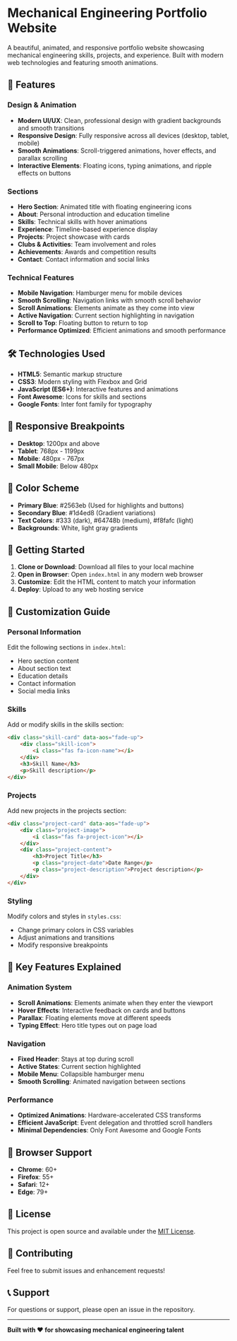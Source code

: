 # Mechanical Engineering Portfolio Website

A beautiful, animated, and responsive portfolio website showcasing mechanical engineering skills, projects, and experience. Built with modern web technologies and featuring smooth animations.

## 🚀 Features

### Design & Animation
- **Modern UI/UX**: Clean, professional design with gradient backgrounds and smooth transitions
- **Responsive Design**: Fully responsive across all devices (desktop, tablet, mobile)
- **Smooth Animations**: Scroll-triggered animations, hover effects, and parallax scrolling
- **Interactive Elements**: Floating icons, typing animations, and ripple effects on buttons

### Sections
- **Hero Section**: Animated title with floating engineering icons
- **About**: Personal introduction and education timeline
- **Skills**: Technical skills with hover animations
- **Experience**: Timeline-based experience display
- **Projects**: Project showcase with cards
- **Clubs & Activities**: Team involvement and roles
- **Achievements**: Awards and competition results
- **Contact**: Contact information and social links

### Technical Features
- **Mobile Navigation**: Hamburger menu for mobile devices
- **Smooth Scrolling**: Navigation links with smooth scroll behavior
- **Scroll Animations**: Elements animate as they come into view
- **Active Navigation**: Current section highlighting in navigation
- **Scroll to Top**: Floating button to return to top
- **Performance Optimized**: Efficient animations and smooth performance

## 🛠️ Technologies Used

- **HTML5**: Semantic markup structure
- **CSS3**: Modern styling with Flexbox and Grid
- **JavaScript (ES6+)**: Interactive features and animations
- **Font Awesome**: Icons for skills and sections
- **Google Fonts**: Inter font family for typography

## 📱 Responsive Breakpoints

- **Desktop**: 1200px and above
- **Tablet**: 768px - 1199px
- **Mobile**: 480px - 767px
- **Small Mobile**: Below 480px

## 🎨 Color Scheme

- **Primary Blue**: #2563eb (Used for highlights and buttons)
- **Secondary Blue**: #1d4ed8 (Gradient variations)
- **Text Colors**: #333 (dark), #64748b (medium), #f8fafc (light)
- **Backgrounds**: White, light gray gradients

## 🚀 Getting Started

1. **Clone or Download**: Download all files to your local machine
2. **Open in Browser**: Open `index.html` in any modern web browser
3. **Customize**: Edit the HTML content to match your information
4. **Deploy**: Upload to any web hosting service

## 📝 Customization Guide

### Personal Information
Edit the following sections in `index.html`:
- Hero section content
- About section text
- Education details
- Contact information
- Social media links

### Skills
Add or modify skills in the skills section:
```html
<div class="skill-card" data-aos="fade-up">
    <div class="skill-icon">
        <i class="fas fa-icon-name"></i>
    </div>
    <h3>Skill Name</h3>
    <p>Skill description</p>
</div>
```

### Projects
Add new projects in the projects section:
```html
<div class="project-card" data-aos="fade-up">
    <div class="project-image">
        <i class="fas fa-project-icon"></i>
    </div>
    <div class="project-content">
        <h3>Project Title</h3>
        <p class="project-date">Date Range</p>
        <p class="project-description">Project description</p>
    </div>
</div>
```

### Styling
Modify colors and styles in `styles.css`:
- Change primary colors in CSS variables
- Adjust animations and transitions
- Modify responsive breakpoints

## 🎯 Key Features Explained

### Animation System
- **Scroll Animations**: Elements animate when they enter the viewport
- **Hover Effects**: Interactive feedback on cards and buttons
- **Parallax**: Floating elements move at different speeds
- **Typing Effect**: Hero title types out on page load

### Navigation
- **Fixed Header**: Stays at top during scroll
- **Active States**: Current section highlighted
- **Mobile Menu**: Collapsible hamburger menu
- **Smooth Scrolling**: Animated navigation between sections

### Performance
- **Optimized Animations**: Hardware-accelerated CSS transforms
- **Efficient JavaScript**: Event delegation and throttled scroll handlers
- **Minimal Dependencies**: Only Font Awesome and Google Fonts

## 🌟 Browser Support

- **Chrome**: 60+
- **Firefox**: 55+
- **Safari**: 12+
- **Edge**: 79+

## 📄 License

This project is open source and available under the [MIT License](LICENSE).

## 🤝 Contributing

Feel free to submit issues and enhancement requests!

## 📞 Support

For questions or support, please open an issue in the repository.

---

**Built with ❤️ for showcasing mechanical engineering talent** 